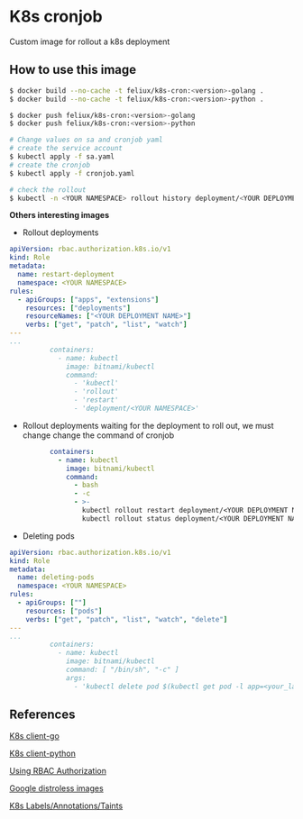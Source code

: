 # K8s cronjob

Custom image for rollout a k8s deployment

## How to use this image

```bash
$ docker build --no-cache -t feliux/k8s-cron:<version>-golang .
$ docker build --no-cache -t feliux/k8s-cron:<version>-python .

$ docker push feliux/k8s-cron:<version>-golang
$ docker push feliux/k8s-cron:<version>-python

# Change values on sa and cronjob yaml
# create the service account
$ kubectl apply -f sa.yaml
# create the cronjob
$ kubectl apply -f cronjob.yaml

# check the rollout
$ kubectl -n <YOUR NAMESPACE> rollout history deployment/<YOUR DEPLOYMENT NAME>
```

**Others interesting images**

- Rollout deployments

```yaml
apiVersion: rbac.authorization.k8s.io/v1
kind: Role
metadata:
  name: restart-deployment
  namespace: <YOUR NAMESPACE>
rules:
  - apiGroups: ["apps", "extensions"]
    resources: ["deployments"]
    resourceNames: ["<YOUR DEPLOYMENT NAME>"]
    verbs: ["get", "patch", "list", "watch"]
---
...
          containers:
            - name: kubectl
              image: bitnami/kubectl 
              command:
                - 'kubectl'
                - 'rollout'
                - 'restart'
                - 'deployment/<YOUR NAMESPACE>'
```

- Rollout deployments waiting for the deployment to roll out, we must change change the command of cronjob

```yaml
          containers:
            - name: kubectl
              image: bitnami/kubectl
              command:
                - bash
                - -c
                - >-
                  kubectl rollout restart deployment/<YOUR DEPLOYMENT NAME> &&
                  kubectl rollout status deployment/<YOUR DEPLOYMENT NAME>
```

- Deleting pods

```yaml
apiVersion: rbac.authorization.k8s.io/v1
kind: Role
metadata:
  name: deleting-pods
  namespace: <YOUR NAMESPACE>
rules:
  - apiGroups: [""]
    resources: ["pods"]
    verbs: ["get", "patch", "list", "watch", "delete"]
---
...
          containers:
            - name: kubectl
              image: bitnami/kubectl
              command: [ "/bin/sh", "-c" ]
              args: 
                - 'kubectl delete pod $(kubectl get pod -l app=<your_label> -o jsonpath="{.items[0].metadata.name}")'
```

## References

[K8s client-go](https://github.com/kubernetes/kubernetes)

[K8s client-python](https://github.com/kubernetes-client/python)

[Using RBAC Authorization](https://kubernetes.io/docs/reference/access-authn-authz/rbac/)

[Google distroless images](https://github.com/GoogleContainerTools/distroless)

[K8s Labels/Annotations/Taints](https://kubernetes.io/docs/reference/labels-annotations-taints/)
